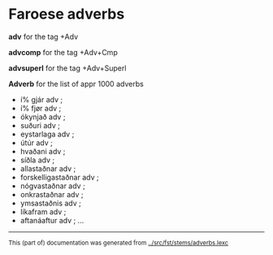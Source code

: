# Faroese adverbs


  **adv** for the tag +Adv

  **advcomp** for the tag +Adv+Cmp

  **advsuperl** for the tag +Adv+Superl

  **Adverb** for the list of appr 1000 adverbs


* í% gjár adv ; 
* í% fjør adv ; 
* ókynjað adv ; 
* suðuri adv ; 
* eystarlaga adv ; 
* útúr adv ; 
* hvaðani adv ; 
* síðla adv ; 
* allastaðnar adv ; 
* forskelligastaðnar adv ; 
* nógvastaðnar adv ; 
* onkrastaðnar adv ; 
* ymsastaðnis adv ; 
* líkafram adv ; 
* aftanáaftur adv ; 
...

* * *
<small>This (part of) documentation was generated from [../src/fst/stems/adverbs.lexc](http://github.com/giellalt/lang-fao/blob/main/../src/fst/stems/adverbs.lexc)</small>